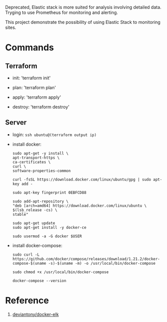 Deprecated, Elastic stack is more suited for analysis involving detailed data. Tryging to use Prometheus for monitoring and alerting.

This project demonstrate the possibility of using Elastic Stack to monitoring sites.

# Commands

## Terraform

- init: 'terraform init'

- plan: 'terraform plan'

- apply: 'terraform apply'

- destroy: 'terraform destroy'


## Server

- login: `ssh ubuntu@(terraform output ip)`

- install docker:

    ```
    sudo apt-get -y install \
    apt-transport-https \
    ca-certificates \
    curl \
    software-properties-common

    curl -fsSL https://download.docker.com/linux/ubuntu/gpg | sudo apt-key add -

    sudo apt-key fingerprint 0EBFCD88

    sudo add-apt-repository \
    "deb [arch=amd64] https://download.docker.com/linux/ubuntu \
    $(lsb_release -cs) \
    stable"

    sudo apt-get update
    sudo apt-get install -y docker-ce

    sudo usermod -a -G docker $USER
    ```

- install docker-compose:

    ```
    sudo curl -L https://github.com/docker/compose/releases/download/1.21.2/docker-compose-$(uname -s)-$(uname -m) -o /usr/local/bin/docker-compose

    sudo chmod +x /usr/local/bin/docker-compose

    docker-compose --version
    ```

# Reference

1. [deviantony/docker-elk](https://github.com/deviantony/docker-elk)
